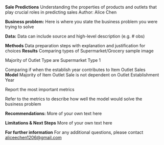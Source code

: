 **Sale Predictions**
Understanding the properties of products and outlets that play crucial roles in predicting sales
Author: Alice Chen

**Business problem:**
Here is where you state the business problem you were trying to solve

**Data:**
Data can include source and high-level description (e.g. # obs)

**Methods**
Data preparation steps with explanation and justification for choices
**Results**
Comparing types of Supermarket/Grocery
sample image

Majority of Outlet Type are Supermarket Type 1

Comparing if when the establish year contributes to Item Outlet Sales
**Model**
Majority of Item Outlet Sale is not dependent on Outlet Establishment Year

Report the most important metrics

Refer to the metrics to describe how well the model would solve the business problem

**Recommendations:**
More of your own text here

**Limitations & Next Steps**
More of your own text here

**For further information**
For any additional questions, please contact aliceechen1206@gmail.com
